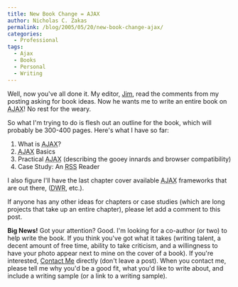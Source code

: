 ```yaml
---
title: New Book Change = AJAX
author: Nicholas C. Zakas
permalink: /blog/2005/05/20/new-book-change-ajax/
categories:
  - Professional
tags:
  - Ajax
  - Books
  - Personal
  - Writing
---
```

Well, now you've all done it. My editor, <a title="http://wroxblog.typepad.com/minatel/" rel="external" href="http://wroxblog.typepad.com">Jim</a>, read the comments from my posting asking for book ideas. Now he wants me to write an entire book on <acronym title="Asynchronous JavaScript + XML">AJAX</acronym>! No rest for the weary.

So what I'm trying to do is flesh out an outline for the book, which will probably be 300-400 pages. Here's what I have so far:

  1. What is <acronym title="Asynchronous JavaScript + XML">AJAX</acronym>?
  2. <acronym title="Asynchronous JavaScript + XML">AJAX</acronym> Basics
  3. Practical <acronym title="Asynchronous JavaScript + XML">AJAX</acronym> (describing the gooey innards and browser compatibility)
  4. Case Study: An <acronym title="Really Simple Syndication">RSS</acronym> Reader

I also figure I'll have the last chapter cover available <acronym title="Asynchronous JavaScript + XML">AJAX</acronym> frameworks that are out there, (<acronym title="Direct Web Remoting">DWR</acronym>, etc.).

If anyone has any other ideas for chapters or case studies (which are long projects that take up an entire chapter), please let add a comment to this post.

**Big News!** Got your attention? Good. I'm looking for a co-author (or two) to help write the book. If you think you've got what it takes (writing talent, a decent amount of free time, ability to take criticism, and a willingness to have your photo appear next to mine on the cover of a book). If you're interested, [Contact Me][1] directly (don't leave a post). When you contact me, please tell me why you'd be a good fit, what you'd like to write about, and include a writing sample (or a link to a writing sample).

 [1]: /contact "Contact Me"
